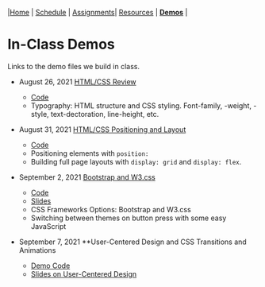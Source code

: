 |[Home](./) | [Schedule](./schedule.md) | [Assignments](./assignments.md)| [Resources](./resources.html) | **[Demos](./demos.md)** |

# In-Class Demos

Links to the demo files we build in class.

- August 26, 2021 [HTML/CSS Review](./demos/08_26_HTMLCSS1/finish.html)

  - [Code](https://github.com/maximusrex/web-project-design/tree/gh-pages/demos/08_26_HTMLCSS1)
  - Typography: HTML structure and CSS styling. Font-family, -weight, -style, text-dectoration, line-height, etc.

- August 31, 2021 [HTML/CSS Positioning and Layout](./demos/08_31_HTMLCSS2/index.html)

  - [Code](https://github.com/maximusrex/web-project-design/tree/gh-pages/demos/08_31_HTMLCSS1)
  - Positioning elements with <code>position:</code>
  - Building full page layouts with <code>display: grid</code> and <code>display: flex</code>.

- September 2, 2021 [Bootstrap and W3.css](./demos/09_02_HTMLCSS3/index.html)

  - [Code](https://github.com/maximusrex/web-project-design/tree/gh-pages/demos/09_02_HTMLCSS3)
  - [Slides](https://docs.google.com/presentation/d/1s6sJMcZtksxPbtQmFGC98GGCptzFDfKRf2fggy2U7F0/edit?usp=sharing)
  - CSS Frameworks Options: Bootstrap and W3.css
  - Switching between themes on button press with some easy JavaScript

- September 7, 2021 \*\*User-Centered Design and CSS Transitions and Animations
  - [Demo Code](https://github.com/maximusrex/web-project-design/tree/gh-pages/demos/09_07_CSSTransition)
  - [Slides on User-Centered Design](https://docs.google.com/presentation/d/1s6sJMcZtksxPbtQmFGC98GGCptzFDfKRf2fggy2U7F0/edit?usp=sharing)
